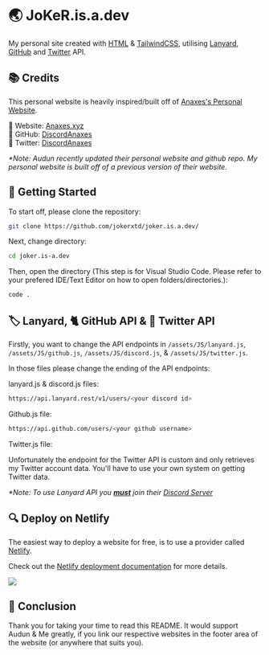 # 🌏 JoKeR.is.a.dev
My personal site created with [HTML](https://www.w3schools.com/html/) & [TailwindCSS](https://tailwindcss.com), utilising [Lanyard](https://discord.com/invite/UrXF2cfJ7F), [GitHub](https://api.github.com) and [Twitter](https://developer.twitter.com) API.


## 📚 Credits

This personal website is heavily inspired/built off of [Anaxes's Personal Website](https://Anaxes.xyz). 

🔗 Website: [Anaxes.xyz](https://Anaxes.xyz) 
<br/>
🔗 GitHub: [DiscordAnaxes](https://github.com/DiscordAnaxes)
<br/>
🔗 Twitter: [DiscordAnaxes](https://twitter.com/DiscordAnaxes)

_*Note: Audun recently updated their personal website and github repo. My personal website is built off of a previous version of their website._

## 🚀 Getting Started

To start off, please clone the repository:

```bash 
git clone https://github.com/jokerxtd/joker.is.a.dev/
```

Next, change directory:

```bash
cd joker.is-a.dev
```

Then, open the directory (This step is for Visual Studio Code. Please refer to your prefered IDE/Text Editor on how to open folders/directories.):

```bash
code .
```

## 🏷️ Lanyard, 🐈 GitHub API & 🐤 Twitter API

Firstly, you want to change the API endpoints in `/assets/JS/lanyard.js`, `/assets/JS/github.js`, `/assets/JS/discord.js`, & `/assets/JS/twitter.js`.

In those files please change the ending of the API endpoints:

lanyard.js & discord.js files:

```bash
https://api.lanyard.rest/v1/users/<your discord id>
```

Github.js file:

```bash
https://api.github.com/users/<your github username>
```

Twitter.js file:

Unfortunately the endpoint for the Twitter API is custom and only retrieves my Twitter account data. You'll have to use your own system on getting Twitter data. 

_*Note: To use Lanyard API you <strong><u>must</u></strong> join their [Discord Server](https://discord.com/invite/UrXF2cfJ7F)_

## 🔍 Deploy on Netlify

The easiest way to deploy a website for free, is to use a provider called [Netlify](https://netlify.com).

Check out the [Netlify deployment documentation](https://www.netlify.com/blog/2016/09/29/a-step-by-step-guide-deploying-on-netlify/) for more details.

<a href="https://app.netlify.com/start/deploy?repository=https://github.com/jokerxtd/joker.is.a.dev"><img src="https://www.netlify.com/img/deploy/button.svg"/></a>

## 👋 Conclusion

Thank you for taking your time to read this README. It would support Audun & Me greatly, if you link our respective websites in the footer area of the website (or anywhere that suits you).

